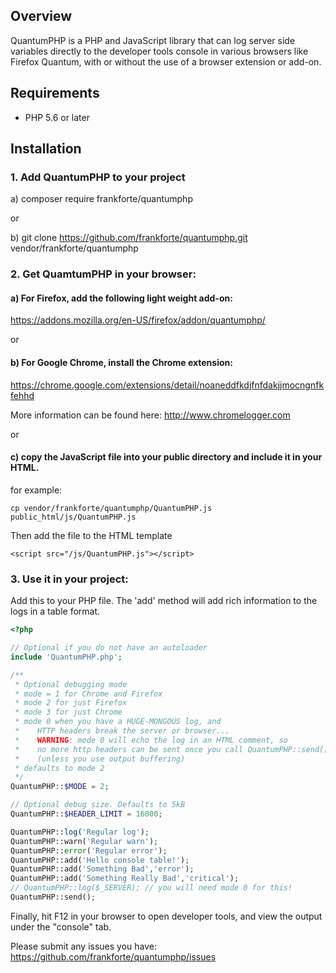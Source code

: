 ## Overview
QuantumPHP is a PHP and JavaScript library that can log server side variables directly to the developer tools console in various browsers like Firefox Quantum, with or  without the use of a browser extension or add-on.


## Requirements
- PHP 5.6 or later

## Installation

### 1. Add QuantumPHP to your project

a) composer require frankforte/quantumphp

or

b) git clone https://github.com/frankforte/quantumphp.git vendor/frankforte/quantumphp


### 2. Get QuamtumPHP in your browser:

#### a) For Firefox, add the following light weight add-on:

https://addons.mozilla.org/en-US/firefox/addon/quantumphp/

or

#### b) For Google Chrome, install the Chrome extension:

https://chrome.google.com/extensions/detail/noaneddfkdjfnfdakjjmocngnfkfehhd

More information can be found here:
http://www.chromelogger.com

or

#### c) copy the JavaScript file into your public directory and include it in your HTML.

for example:

    cp vendor/frankforte/quantumphp/QuantumPHP.js public_html/js/QuantumPHP.js


Then add the file to the HTML template

    <script src="/js/QuantumPHP.js"></script>


### 3. Use it in your project:

Add this to your PHP file. The 'add' method will add rich information to the logs in a table format.

```php
<?php

// Optional if you do not have an autoloader
include 'QuantumPHP.php';

/**
 * Optional debugging mode
 * mode = 1 for Chrome and Firefox
 * mode 2 for just Firefox
 * mode 3 for just Chrome
 * mode 0 when you have a HUGE-MONGOUS log, and
 *    HTTP headers break the server or browser...
 *    WARNING: mode 0 will echo the log in an HTML comment, so 
 *    no more http headers can be sent once you call QuantumPHP::send()
 *    (unless you use output buffering)
 * defaults to mode 2
 */
QuantumPHP::$MODE = 2;

// Optional debug size. Defaults to 5kB
QuantumPHP::$HEADER_LIMIT = 16000;

QuantumPHP::log('Regular log');
QuantumPHP::warn('Regular warn');
QuantumPHP::error('Regular error');
QuantumPHP::add('Hello console table!');
QuantumPHP::add('Something Bad','error');
QuantumPHP::add('Something Really Bad','critical');
// QuantumPHP::log($_SERVER); // you will need mode 0 for this!
QuantumPHP::send();
```

Finally, hit F12 in your browser to open developer tools, and view the output under the "console" tab.


Please submit any issues you have: https://github.com/frankforte/quantumphp/issues